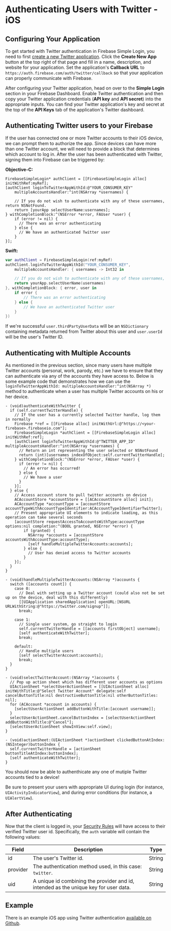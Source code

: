 # Authenticating Users with Twitter - iOS


## Configuring Your Application

To get started with Twitter authentication in Firebase Simple Login, you need to first [create a new Twitter application](https://apps.twitter.com/). Click the __Create New App__ button at the top right of that page and fill in a name, description, and website for your application. Set the application's __Callback URL__ to `https://auth.firebase.com/auth/twitter/callback` so that your application can properly communicate with Firebase.

After configuring your Twitter application, head on over to the __Simple Login__ section in your Firebase Dashboard. Enable Twitter authentication and then copy your Twitter application credentials (__API key__ and __API secret__) into the appropriate inputs. You can find your Twitter application's key and secret at the top of the __API Keys__ tab of the application's Twitter dashboard.


## Authenticating Twitter users to your Firebase

If the user has connected one or more Twitter accounts to their iOS device, we can prompt them to authorize the app. Since devices can have more than one Twitter account, we will need to provide a block that determines which account to log in. After the user has been authenticated with Twitter, signing them into Firebase can be triggered by:

__Objective-C:__
```obj
FirebaseSimpleLogin* authClient = [[FirebaseSimpleLogin alloc] initWithRef:myRef];
[authClient loginToTwitterAppWithId:@"YOUR_CONSUMER_KEY"
    multipleAccountsHandler:^int(NSArray *usernames) {

    // If you do not wish to authenticate with any of these usernames, return NSNotFound.
    return [yourApp selectUserName:usernames];
} withCompletionBlock:^(NSError *error, FAUser *user) {
    if (error != nil) {
      // There was an error authenticating
    } else {
      // We have an authenticated Twitter user
    }
}];
```

__Swift:__
```swift
var authClient = FirebaseSimpleLogin(ref:myRef)
authClient.loginToTwitterAppWithId("YOUR_CONSUMER_KEY",
    multipleAccountsHandler: { usernames -> Int32 in

    // If you do not wish to authenticate with any of these usernames, return NSNotFound.
    return yourApp.selectUserName(usernames)
}, withCompletionBlock: { error, user in
    if error {
        // There was an error authenticating
    } else {
        // We have an authenticated Twitter user
    }
})
```

If we're successful `user.thirdPartyUserData` will be an `NSDictionary` containing metadata returned from Twitter about this user and `user.userId` will be the user's Twitter ID.


## Authenticating with Multiple Accounts

As mentioned in the previous section, since many users have multiple Twitter accounts (personal, work, parody, etc.) we have to ensure that they can authenticate via any of the accounts they have access to. Below is some example code that demonstrates how we can use the `loginToTwitterAppWithId: multipleAccountsHandler:^int(NSArray *)` method to authenticate when a user has multiple Twitter accounts on his or her device.

```objc
- (void)authenticateWithTwitter {
  if (self.currentTwitterHandle) {
    // If the user has a currently selected Twitter handle, log them in normally
    Firebase *ref = [[Firebase alloc] initWithUrl:@"https://<your-firebase>.firebaseio.com"];
    FirebaseSimpleLogin *authClient = [[FirebaseSimpleLogin alloc] initWithRef:ref];
    [authClient loginToTwitterAppWithId:@"TWITTER_APP_ID" multipleAccountsHandler:^int(NSArray *usernames) {
      // Return an int representing the user selected or NSNotFound
      return (int)[usernames indexOfObject:self.currentTwitterHandle];
    } withCompletionBlock:^(NSError *error, FAUser *user) {
      if (error != nil) {
        // An error has occurred!
      } else {
        // We have a user
      }
    }];
  } else {
    // Access account store to pull twitter accounts on device
    ACAccountStore *accountStore = [[ACAccountStore alloc] init];
    ACAccountType *accountType = [accountStore accountTypeWithAccountTypeIdentifier:ACAccountTypeIdentifierTwitter];
    // Present appropriate UI elements to indicate loading, as this operation can take several seconds
    [accountStore requestAccessToAccountsWithType:accountType options:nil completion:^(BOOL granted, NSError *error) {
        if (granted) {
          NSArray *accounts = [accountStore accountsWithAccountType:accountType];
          [self handleMultipleTwitterAccounts:accounts];
        } else {
          // User has denied access to Twitter accounts
        }
    }];
  }
}

- (void)handleMultipleTwitterAccounts:(NSArray *)accounts {
  switch ([accounts count]) {
    case 0:
      // Deal with setting up a Twitter account (could also not be set up on the device, deal with this differently)
      [[UIApplication sharedApplication] openURL:[NSURL URLWithString:@"https://twitter.com/signup"]];
      break;

    case 1:
      // Single user system, go straight to login
      self.currentTwitterHandle = [[accounts firstObject] username];
      [self authenticateWithTwitter];
      break;

    default:
      // Handle multiple users
      [self selectTwitterAccount:accounts];
      break;
  }
}

- (void)selectTwitterAccount:(NSArray *)accounts {
  // Pop up action sheet which has different user accounts as options
  UIActionSheet *selectUserActionSheet = [[UIActionSheet alloc] initWithTitle:@"Select Twitter Account" delegate:self cancelButtonTitle:nil destructiveButtonTitle:nil otherButtonTitles: nil];
  for (ACAccount *account in accounts) {
    [selectUserActionSheet addButtonWithTitle:[account username]];
  }
  selectUserActionSheet.cancelButtonIndex = [selectUserActionSheet addButtonWithTitle:@"Cancel"];
  [selectUserActionSheet showInView:self.view];
}

- (void)actionSheet:(UIActionSheet *)actionSheet clickedButtonAtIndex:(NSInteger)buttonIndex {
  self.currentTwitterHandle = [actionSheet buttonTitleAtIndex:buttonIndex];
  [self authenticateWithTwitter];
}
```

You should now be able to authenthicate any one of mutiple Twitter accounts tied to a device!

Be sure to present your users with appropriate UI during login (for instance, `UIActivityIndicatorView`), and during error conditions (for instance, a `UIAlertView`).


## After Authenticating

Now that the client is logged in, your [Security Rules](https://www.firebase.com/docs/ios/guide/securing-data.html) will have access to their verified Twitter user id. Specifically, the `auth` variable will contain the following values:

| Field | Description | Type |
| --- | --- | --- |
| id | The user's Twitter id. | String |
| provider | The authentication method used, in this case: `twitter`. | String |
| uid | A unique id combining the provider and id, intended as the unique key for user data. | String |


## Example

There is an example iOS app using Twitter authentication [available on Github](https://github.com/firebase/simple-login-demo-ios).
